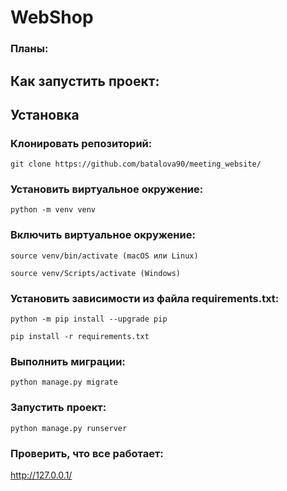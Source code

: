 # WebShop
### Планы: ###



## Как запустить проект:

## Установка ##

### Клонировать репозиторий: ###
```shell
git clone https://github.com/batalova90/meeting_website/
```
### Установить виртуальное окружение: ###
```shell
python -m venv venv
```
### Включить виртуальное окружение: ###
```shell
source venv/bin/activate (macOS или Linux)
```
```shell
source venv/Scripts/activate (Windows)
```
### Установить зависимости из файла requirements.txt: ###
```shell
python -m pip install --upgrade pip
```
```shell
pip install -r requirements.txt
```

### Выполнить миграции: ###
```shell
python manage.py migrate
```
### Запустить проект: ###
```shell
python manage.py runserver
```
### Проверить, что все работает: ###
http://127.0.0.1/
